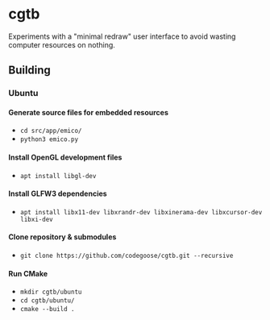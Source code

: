 # cgtb
Experiments with a "minimal redraw" user interface to avoid wasting computer resources on nothing.

## Building
### Ubuntu
#### Generate source files for embedded resources
- ```cd src/app/emico/```
- ```python3 emico.py```
#### Install OpenGL development files
- ```apt install libgl-dev```
#### Install GLFW3 dependencies
- ```apt install libx11-dev libxrandr-dev libxinerama-dev libxcursor-dev libxi-dev```
#### Clone repository & submodules
- ```git clone https://github.com/codegoose/cgtb.git --recursive```
#### Run CMake
- ```mkdir cgtb/ubuntu```
- ```cd cgtb/ubuntu/```
- ```cmake --build .```
